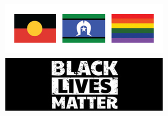![aboriginal, torres strait and lgbtqi+ flags](Images/flags.png)


![black lives matter](Images/Black-Lives-Matter.png)